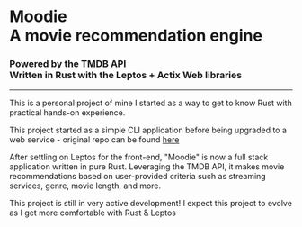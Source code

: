 
# Moodie<br>A movie recommendation engine

### Powered by the TMDB API<br> Written in Rust with the Leptos + Actix Web libraries

---
This is a personal project of mine I started as a way to get to know Rust with practical hands-on experience.

This project started as a simple CLI application before being upgraded to a web service - original repo can be found [here](https://github.com/rhysbratti/movie_recommendation)

After settling on Leptos for the front-end, "Moodie" is now a full stack application written in pure Rust. Leveraging the TMDB API, it makes movie recommendations based on user-provided criteria such as streaming services, genre, movie length, and more.

This project is still in very active development! I expect this project to evolve as I get more comfortable with Rust & Leptos